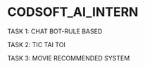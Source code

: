 # CODSOFT_AI_INTERN
TASK 1: CHAT BOT-RULE BASED

TASK 2: TIC TAI TOI 

TASK 3: MOVIE RECOMMENDED SYSTEM

